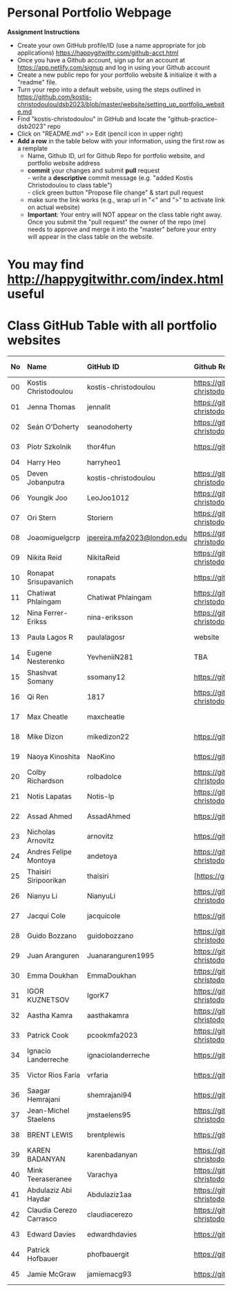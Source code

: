 # Personal Portfolio Webpage

**Assignment Instructions**

- Create your own GitHub profile/ID (use a name appropriate for job applications) <https://happygitwithr.com/github-acct.html>
- Once you have a Github account, sign up for an account at <https://app.netlify.com/signup> and log in using your Github account
- Create a new public repo for your portfolio website & initialize it with a "readme" file.
- Turn your repo into a default website, using the steps outlined in <https://github.com/kostis-christodoulou/dsb2023/blob/master/website/setting_up_portfolio_website.md>
- Find "kostis-christodoulou" in GitHub and locate the "github-practice-dsb2023" repo
- Click on "README.md" >> Edit (pencil icon in upper right)
- **Add a row** in the table below with your information, using the first row as a remplate
    - Name, Github ID, url for Github Repo for portfolio website, and portfolio website address 
    - **commit** your changes and submit **pull** request   
            - write a **descriptive** commit message (e.g. "added Kostis Christodoulou to class table")  
            - click green button "Propose file change" & start pull request  
    - make sure the link works (e.g., wrap url in "<" and ">" to activate link on actual website)  
    - **Important**: Your entry will NOT appear on the class table right away.  Once you submit the "pull request" the owner of the repo (me) needs to approve and merge it into the "master" before your entry will appear in the class table on the website. 

# You may find <http://happygitwithr.com/index.html> useful



# Class GitHub Table with all portfolio websites

|No | Name  | GitHub ID            |Github Repo for portfolio website                      |Netlify website address              |Date Added     |  
|:---|:----------------------|:---------------------|:------------------------------------------------------|:------------------------------------|:-----------------------| 
|00|Kostis Christodoulou       | kostis-christodoulou |<https://github.com/kostis-christodoulou/my_gorgeous_website>   |<https://kostisportfolio-2021.netlify.app/>        |2021-08-28 |
|01|Jenna Thomas       | jennalit |<https://github.com/kostis-christodoulou/my_gorgeous_website>   |<https://kostisportfolio-2021.netlify.app/>        |2023-05-11 |
|02|Seán O'Doherty       | seanodoherty |<https://github.com/kostis-christodoulou/my_gorgeous_website>   |<https://kostisportfolio-2021.netlify.app/>        |2023-05-11 |
|03|Piotr Szkolnik       | thor4fun |<https://github.com/thor4fun/mydsb23>   |<>        |2023-05-11 |
|04|Harry Heo       | harryheo1 |        |2023-05-11 |
|05|Deven Jobanputra       | kostis-christodoulou |<https://github.com/kostis-christodoulou/my_gorgeous_website>   |<https://kostisportfolio-2021.netlify.app/>        |2023-05-11 |
|06|Youngik Joo| LeoJoo1012 |<https://github.com/kostis-christodoulou/my_gorgeous_website>   |<https://kostisportfolio-2021.netlify.app/>        |2021-08-28 |
|07|Ori Stern| Storiern |<https://github.com/kostis-christodoulou/my_gorgeous_website>   |<https://kostisportfolio-2021.netlify.app/>        |2023-05-11 |
|08| Joaomiguelgcrp      | jpereira.mfa2023@london.edu |<https://github.com/kostis-christodoulou/my_gorgeous_website>   |<https://kostisportfolio-2021.netlify.app/>        |2021-08-28 |
|09| Nikita Reid      | NikitaReid |<https://github.com/kostis-christodoulou/my_gorgeous_website>   |<https://kostisportfolio-2021.netlify.app/>        |2021-08-28 |
|10|Ronapat Srisupavanich       | ronapats |<https://github.com/ronapats/my_gorgeous_website>   |<https://ronapatsportfolio-2023.netlify.app/>        |2023-05-11 |
|11|Chatiwat Phlaingam       | Chatiwat Phlaingam  |<https://github.com/kostis-christodoulou/my_gorgeous_website>   |<https://kostisportfolio-2021.netlify.app/>        |2021-08-28 |
|12|Nina Ferrer-Erikss       | nina-eriksson |<https://github.com/kostis-christodoulou/my_gorgeous_website>   |<https://kostisportfolio-2021.netlify.app/>        |2023-05-11 |
|13|Paula Lagos R       | paulalagosr |website   |netfly   |2021-05-11 |
|14|Eugene Nesterenko       | YevheniiN281 | TBA   | TBA       |2023-05-11 |
|15|Shashvat Somany       | ssomany12 |https://github.com/ssomany12   |<https://kostisportfolio-2021.netlify.app/>        |2021-08-28 |
|16|Qi Ren       | 1817 |<https://github.com/kostis-christodoulou/my_gorgeous_website>  |<https://kostisportfolio-2021.netlify.app/>        |2021-08-28 |
|17|Max Cheatle       | maxcheatle |   |      |2023-05-11 |
|18|Mike Dizon       | mikedizon22 | https://github.com/mikedizon22/dsbrepo2023  |        |2023-05-11 |
|19|Naoya Kinoshita       | NaoKino |<https://github.com/NaoKino>   |        |2023-05-11 |
|20|Colby Richardson       | rolbadolce |<https://github.com/kostis-christodoulou/my_gorgeous_website>   |<https://kostisportfolio-2021.netlify.app/>        |2023-05-11 |
|21|Notis Lapatas      | Notis-lp |<https://github.com/kostis-christodoulou/my_gorgeous_website>   |<https://kostisportfolio-2021.netlify.app/>        |2021-08-28 |
|22 |Assad Ahmed       | AssadAhmed |<https://github.com/AssadAhmed/mywebsite>   |<n/a> |2023-05-11 |
|23|Nicholas Arnovitz       | arnovitz |<https://github.com/arnovitz/mydsb>   |<https://kostisportfolio-2021.netlify.app/>        |2023-05-11 |
|24|Andres Felipe Montoya      | andetoya |<https://github.com/kostis-christodoulou/my_gorgeous_website>   |<https://kostisportfolio-2021.netlify.app/>        |2021-08-28 |
|25|Thaisiri Siripoorikan       | thaisiri |[https://github.com/thaisiri/mydsb23]   |[https://github.com/thaisiri/mydsb23]  |2023-05-11 |
|26|Nianyu Li       | NianyuLi |<https://github.com/kostis-christodoulou/my_gorgeous_website>   |<https://kostisportfolio-2021.netlify.app/>        |2021-08-28 |
|27|Jacqui Cole       | jacquicole |<https://github.com/jacquicole>   |<https://kostisportfolio-2021.netlify.app/>        |2021-08-28 |
|28|Guido Bozzano       | guidobozzano |<https://github.com/kostis-christodoulou/my_gorgeous_website>   |<https://kostisportfolio-2021.netlify.app/>        |2021-08-28 |
|29|Juan Aranguren       | Juanaranguren1995 |<https://github.com/kostis-christodoulou/my_gorgeous_website>   |<https://kostisportfolio-2021.netlify.app/>        |2021-08-28 |
|30|Emma Doukhan       | EmmaDoukhan|<https://github.com/kostis-christodoulou/my_gorgeous_website>   |<https://kostisportfolio-2021.netlify.app/>        |2021-08-28 |
|31|IGOR KUZNETSOV       | IgorK7|<https://github.com/kostis-christodoulou/my_gorgeous_website>   |<https://kostisportfolio-2021.netlify.app/>        |2021-08-28 |
|32|Aastha Kamra       | aasthakamra|<https://github.com/kostis-christodoulou/my_gorgeous_website>   |<https://kostisportfolio-2021.netlify.app/>        |2021-08-28 |
|33|Patrick Cook       | pcookmfa2023|<https://github.com/kostis-christodoulou/my_gorgeous_website>   |<https://kostisportfolio-2021.netlify.app/>        |2021-08-28 |
|34|Ignacio Landerreche       | ignaciolanderreche|https://github.com/ignaciolanderreche|https://ilanderreche-personalwebpage.netlify.app        |2021-08-28 |
|35|Victor Rios Faria       | vrfaria|<https://github.com/vrfaria/my_website>   |<https://vrfaria-portfolio.netlify.app/>        |2023-05-15 |
|36|Saagar Hemrajani       | shemrajani94|<https://github.com/shemrajani94/saagars_gorgeous_website>   |<https://kostisportfolio-2021.netlify.app/>        |2023-05-16 |
|37|Jean-Michel Staelens   | jmstaelens95 |<https://github.com/kostis-christodoulou/my_gorgeous_website>   |<https://kostisportfolio-2021.netlify.app/>        |2021-08-28 |
|38|BRENT LEWIS       | brentplewis|<https://github.com/brentplewis/blwebsite>   |<https://kostisportfolio-2021.netlify.app/>        |2023-05-16 |
|39|KAREN BADANYAN       | karenbadanyan|<https://github.com/kostis-christodoulou/my_gorgeous_website>    |<https://kostisportfolio-2021.netlify.app/>        |2023-05-17 |
|40|Mink Teeraseranee       | Varachya|<https://github.com/kostis-christodoulou/my_gorgeous_website>    |<https://kostisportfolio-2021.netlify.app/>        |2023-05-17 |
|41|Abdulaziz Abi Haydar       | Abdulaziz1aa|<https://github.com/kostis-christodoulou/my_gorgeous_website>    |<https://kostisportfolio-2021.netlify.app/>        |2023-05-17 
|42|Claudia Cerezo Carrasco       | claudiacerezo|<https://github.com/kostis-christodoulou/my_gorgeous_website>    |<https://kostisportfolio-2021.netlify.app/>        |2023-05-17 
|43|Edward Davies       | edwardhdavies|<https://github.com/edwardhdavies/my-personal-website>    |<https://edward-davies-portfolio.netlify.app/>        |2023-05-20 
|44|Patrick Hofbauer      | phofbauergit |<https://github.com/phofbauergit/my_website.git>   |<https://kostisportfolio-2021.netlify.app/>        |2023-05-22 |
|45|Jamie McGraw      | jamiemacg93 |<https://github.com/jamiemacg93/mywebsite.git>  |<https://kostisportfolio-2021.netlify.app/>        |2023-05-25 |

